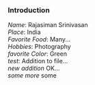 ### Introduction

*Name*: Rajasiman Srinivasan  
*Place*: India  
*Favorite Food*: Many...  
*Hobbies*: Photography  
*favorite Color*: Green  
*test*: Addition to file...  
*new addition* OK...  
*some more* some  
